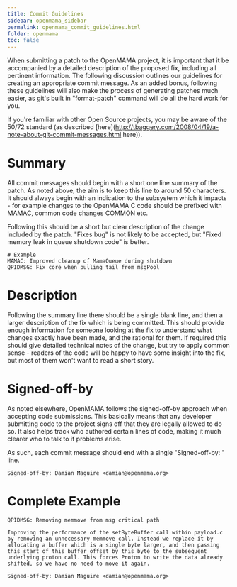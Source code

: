 ```yaml
---
title: Commit Guidelines
sidebar: openmama_sidebar
permalink: openmama_commit_guidelines.html
folder: openmama
toc: false
---
```

When submitting a patch to the OpenMAMA project, it is important that it be accompanied by a detailed description of the proposed fix, including all pertinent information. The following discussion outlines our guidelines for creating an appropriate commit message. As an added bonus, following these guidelines will also make the process of generating patches much easier, as git's built in "format-patch" command will do all the hard work for you. 

If you're familiar with other Open Source projects, you may be aware of the 50/72 standard (as described [here](http://tbaggery.com/2008/04/19/a-note-about-git-commit-messages.html here)).

# Summary
All commit messages should begin with a short one line summary of the patch. As noted above, the aim is to keep this line to around 50 characters. It should always begin with an indication to the subsystem which it impacts - for example changes to the OpenMAMA C code should be prefixed with MAMAC, common code changes COMMON etc. 

Following this should be a short but clear description of the change included by the patch. "Fixes bug" is not likely to be accepted, but "Fixed memory leak in queue shutdown code" is better.

```
# Example
MAMAC: Improved cleanup of MamaQueue during shutdown
QPIDMSG: Fix core when pulling tail from msgPool
```

# Description
Following the summary line there should be a single blank line, and then a larger description of the fix which is being committed. This should provide enough information for someone looking at the fix to understand what changes exactly have been made, and the rational for them. If required this should give detailed technical notes of the change, but try to apply common sense - readers of the code will be happy to have some insight into the fix, but most of them won't want to read a short story. 

# Signed-off-by
As noted elsewhere, OpenMAMA follows the signed-off-by approach when accepting code submissions. This basically means that any developer submitting code to the project signs off that they are legally allowed to do so. It also helps track who authored certain lines of code, making it much clearer who to talk to if problems arise. 

As such, each commit message should end with a single "Signed-off-by: " line. 

```
Signed-off-by: Damian Maguire <damian@openmama.org>
```

# Complete Example

```
QPIDMSG: Removing memmove from msg critical path

Improving the performance of the setByteBuffer call within payload.c
by removing an unnecessary memmove call. Instead we replace it by 
allocating a buffer which is a single byte larger, and then passing
this start of this buffer offset by this byte to the subsequent 
underlying proton call. This forces Proton to write the data already
shifted, so we have no need to move it again. 

Signed-off-by: Damian Maguire <damian@openmama.org>
```